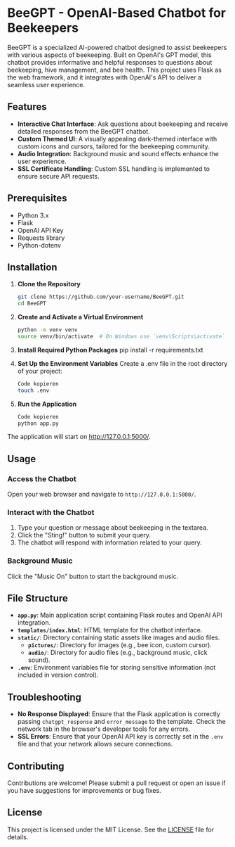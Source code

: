 # BeeGPT - OpenAI-Based Chatbot for Beekeepers

BeeGPT is a specialized AI-powered chatbot designed to assist beekeepers with various aspects of beekeeping. Built on OpenAI's GPT model, this chatbot provides informative and helpful responses to questions about beekeeping, hive management, and bee health. This project uses Flask as the web framework, and it integrates with OpenAI's API to deliver a seamless user experience.

## Features

- **Interactive Chat Interface**: Ask questions about beekeeping and receive detailed responses from the BeeGPT chatbot.
- **Custom Themed UI**: A visually appealing dark-themed interface with custom icons and cursors, tailored for the beekeeping community.
- **Audio Integration**: Background music and sound effects enhance the user experience.
- **SSL Certificate Handling**: Custom SSL handling is implemented to ensure secure API requests.

## Prerequisites

- Python 3.x
- Flask
- OpenAI API Key
- Requests library
- Python-dotenv

## Installation

1. **Clone the Repository**
   ```bash
   git clone https://github.com/your-username/BeeGPT.git
   cd BeeGPT

2. **Create and Activate a Virtual Environment**
   ```bash
   python -m venv venv
   source venv/bin/activate  # On Windows use `venv\Scripts\activate`

3. **Install Required Python Packages**
pip install -r requirements.txt

4. **Set Up the Environment Variables**
Create a .env file in the root directory of your project:
    ```bash
    Code kopieren
    touch .env

5. **Run the Application**

    ```bash
    Code kopieren
    python app.py

The application will start on http://127.0.0.1:5000/.

## Usage

### Access the Chatbot

Open your web browser and navigate to `http://127.0.0.1:5000/`.

### Interact with the Chatbot

1. Type your question or message about beekeeping in the textarea.
2. Click the "Sting!" button to submit your query.
3. The chatbot will respond with information related to your query.

### Background Music

Click the "Music On" button to start the background music.

## File Structure

- **`app.py`**: Main application script containing Flask routes and OpenAI API integration.
- **`templates/index.html`**: HTML template for the chatbot interface.
- **`static/`**: Directory containing static assets like images and audio files.
  - **`pictures/`**: Directory for images (e.g., bee icon, custom cursor).
  - **`audio/`**: Directory for audio files (e.g., background music, click sound).
- **`.env`**: Environment variables file for storing sensitive information (not included in version control).

## Troubleshooting

- **No Response Displayed**: Ensure that the Flask application is correctly passing `chatgpt_response` and `error_message` to the template. Check the network tab in the browser's developer tools for any errors.
- **SSL Errors**: Ensure that your OpenAI API key is correctly set in the `.env` file and that your network allows secure connections.

## Contributing

Contributions are welcome! Please submit a pull request or open an issue if you have suggestions for improvements or bug fixes.

## License

This project is licensed under the MIT License. See the [LICENSE](LICENSE) file for details.
